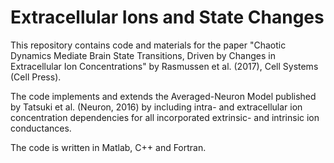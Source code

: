 # Extracellular Ions and State Changes
This repository contains code and materials for the paper "Chaotic Dynamics Mediate Brain State Transitions, Driven by Changes in Extracellular Ion Concentrations" by Rasmussen et al. (2017), Cell Systems (Cell Press). 

The code implements and extends the Averaged-Neuron Model published by Tatsuki et al. (Neuron, 2016) by including intra- and extracellular ion concentration dependencies for all incorporated extrinsic- and intrinsic ion conductances. 

The code is written in Matlab, C++ and Fortran. 
